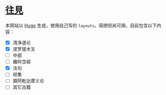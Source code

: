 # [往見](https://ehipassa.org)

本网站以 [Hugo](https://gohugo.io) 生成，使用自己写的 `layouts`，简陋但尚可用。目前包含以下内容：

- [x] 清净道论
- [x] 波罗提木叉
- [ ] 中部
- [ ] 雜阿含經
- [x] 法句
- [ ] 经集
- [ ] 摄阿毗达摩义论
- [ ] 其它古籍
